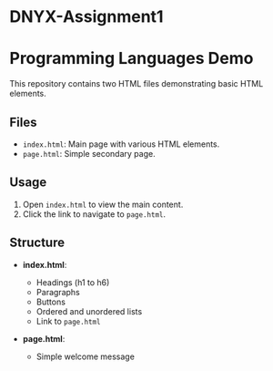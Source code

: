 # DNYX-Assignment1
# Programming Languages Demo

This repository contains two HTML files demonstrating basic HTML elements.

## Files

- `index.html`: Main page with various HTML elements.
- `page.html`: Simple secondary page.

## Usage

1. Open `index.html` to view the main content.
2. Click the link to navigate to `page.html`.

## Structure

- **index.html**:
  - Headings (h1 to h6)
  - Paragraphs
  - Buttons
  - Ordered and unordered lists
  - Link to `page.html`

- **page.html**:
  - Simple welcome message
